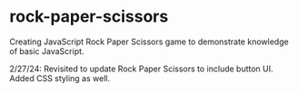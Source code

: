 # rock-paper-scissors

Creating JavaScript Rock Paper Scissors game to demonstrate knowledge of basic JavaScript.

2/27/24:
Revisited to update Rock Paper Scissors to include button UI. Added CSS styling as well.